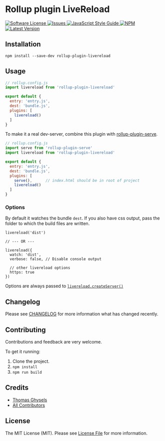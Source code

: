 # Rollup plugin LiveReload

<a href="LICENSE">
  <img src="https://img.shields.io/badge/license-MIT-brightgreen.svg" alt="Software License" />
</a>
<a href="https://github.com/thgh/rollup-plugin-livereload/issues">
  <img src="https://img.shields.io/github/issues/thgh/rollup-plugin-livereload.svg" alt="Issues" />
</a>
<a href="http://standardjs.com/">
  <img src="https://img.shields.io/badge/code%20style-standard-brightgreen.svg" alt="JavaScript Style Guide" />
</a>
<a href="https://npmjs.org/package/rollup-plugin-livereload">
  <img src="https://img.shields.io/npm/v/rollup-plugin-livereload.svg?style=flat-squar" alt="NPM" />
</a>
<a href="https://github.com/thgh/rollup-plugin-livereload/releases">
  <img src="https://img.shields.io/github/release/thgh/rollup-plugin-livereload.svg" alt="Latest Version" />
</a>
  
## Installation
```
npm install --save-dev rollup-plugin-livereload
```

## Usage
```js
// rollup.config.js
import livereload from 'rollup-plugin-livereload'

export default {
  entry: 'entry.js',
  dest: 'bundle.js',
  plugins: [
    livereload()
  ]
}
```

To make it a real dev-server, combine this plugin with [rollup-plugin-serve].
```js
// rollup.config.js
import serve from 'rollup-plugin-serve'
import livereload from 'rollup-plugin-livereload'

export default {
  entry: 'entry.js',
  dest: 'bundle.js',
  plugins: [
    serve(),      // index.html should be in root of project
    livereload()
  ]
}
```

### Options

By default it watches the bundle `dest`. If you also have css output, pass the folder to which the build files are written.
```
livereload('dist')

// --- OR ---

livereload({
  watch: 'dist',
  verbose: false, // Disable console output

  // other livereload options
  https: true
})
```

Options are always passed to [`livereload.createServer()`][livereload]

## Changelog

Please see [CHANGELOG](CHANGELOG.md) for more information what has changed recently.

## Contributing

Contributions and feedback are very welcome.

To get it running:
  1. Clone the project.
  2. `npm install`
  3. `npm run build`

## Credits

- [Thomas Ghysels](https://github.com/thgh)
- [All Contributors][link-contributors]

## License

The MIT License (MIT). Please see [License File](LICENSE) for more information.

[link-author]: https://github.com/thgh
[link-contributors]: ../../contributors
[livereload]: https://www.npmjs.com/package/livereload
[rollup-plugin-serve]: https://www.npmjs.com/package/rollup-plugin-serve
